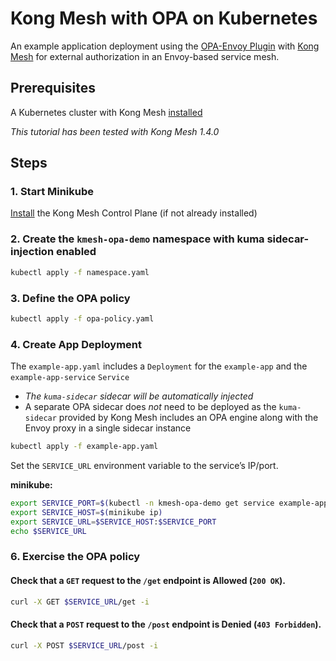 # Kong Mesh with OPA on Kubernetes

An example application deployment using the [OPA-Envoy Plugin](https://www.openpolicyagent.org/docs/latest/envoy-introduction/) with [Kong Mesh](https://konghq.com/kong-mesh/) for external authorization in an Envoy-based service mesh.

## Prerequisites

A Kubernetes cluster with Kong Mesh [installed](https://docs.konghq.com/mesh/1.4.x/installation/kubernetes/)

_This tutorial has been tested with Kong Mesh 1.4.0_

## Steps

### 1. Start Minikube

[Install](https://docs.konghq.com/mesh/1.4.x/installation/kubernetes/) the Kong Mesh Control Plane (if not already installed)

### 2. Create the `kmesh-opa-demo` namespace with kuma sidecar-injection enabled

```sh
kubectl apply -f namespace.yaml
```

### 3. Define the OPA policy

```sh
kubectl apply -f opa-policy.yaml
```

### 4. Create App Deployment

The `example-app.yaml` includes a `Deployment` for the `example-app` and the `example-app-service` `Service`
* _The `kuma-sidecar` sidecar will be automatically injected_
* A separate OPA sidecar does _not_ need to be deployed as the `kuma-sidecar` provided by Kong Mesh includes an OPA engine along with the Envoy proxy in a single sidecar instance

```sh
kubectl apply -f example-app.yaml
```

Set the `SERVICE_URL` environment variable to the service’s IP/port.

**minikube:**
```sh
export SERVICE_PORT=$(kubectl -n kmesh-opa-demo get service example-app-service -o jsonpath='{.spec.ports[?(@.port==8080)].nodePort}')
export SERVICE_HOST=$(minikube ip)
export SERVICE_URL=$SERVICE_HOST:$SERVICE_PORT
echo $SERVICE_URL
```

### 6. Exercise the OPA policy

#### Check that a `GET` request to the `/get` endpoint is **Allowed** (`200 OK`).

```sh
curl -X GET $SERVICE_URL/get -i
```

#### Check that a `POST` request to the `/post` endpoint is **Denied** (`403 Forbidden`).

```sh
curl -X POST $SERVICE_URL/post -i
```
